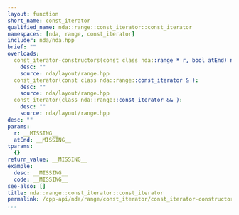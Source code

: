 ```yaml
---
layout: function
short_name: const_iterator
qualified_name: nda::range::const_iterator::const_iterator
namespaces: [nda, range, const_iterator]
includer: nda/nda.hpp
brief: ""
overloads:
  const_iterator-constructors(const class nda::range * r, bool atEnd) noexcept:
    desc: ""
    source: nda/layout/range.hpp
  const_iterator(const class nda::range::const_iterator & ):
    desc: ""
    source: nda/layout/range.hpp
  const_iterator(class nda::range::const_iterator && ):
    desc: ""
    source: nda/layout/range.hpp
desc: ""
params:
  r: __MISSING__
  atEnd: __MISSING__
tparams:
  {}
return_value: __MISSING__
example:
  desc: __MISSING__
  code: __MISSING__
see-also: []
title: nda::range::const_iterator::const_iterator
permalink: /cpp-api/nda/range/const_iterator/const_iterator-constructors
...
```


